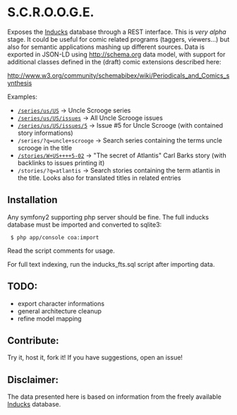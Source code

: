 S.C.R.O.O.G.E.
==============

Exposes the [Inducks][1] database through a REST interface. 
This is *very alpha* stage. It could be useful for comic related programs (taggers, viewers...)
but also for semantic applications mashing up different sources.
Data is exported in JSON-LD using http://schema.org data model, with support for additional
classes defined in the (draft) comic extensions described here: 

  http://www.w3.org/community/schemabibex/wiki/Periodicals_and_Comics_synthesis

Examples:

 - [`/series/us/US`](http://scrooge-nkap.rhcloud.com/series/us/US) -> Uncle Scrooge series 
 - [`/series/us/US/issues`](http://scrooge-nkap.rhcloud.com/series/us/US/issues) -> All Uncle Scrooge issues
 - [`/series/us/US/issues/5`](http://scrooge-nkap.rhcloud.com/series/us/US/issues/5) -> Issue #5 for Uncle Scrooge (with contained story informations) 
 - `/series/?q=uncle+scrooge` -> Search series containing the terms uncle scrooge in the title
 - [`/stories/W+US++++5-02`](http://scrooge-nkap.rhcloud.com/stories/W+US++++5-02) -> "The secret of Atlantis" Carl Barks story (with backlinks to issues printing it)
 - `/stories/?q=atlantis` -> Search stories containing the term atlantis in the title. Looks also for translated titles in related entries


Installation
------------

Any symfony2 supporting php server should be fine. The full inducks database must
be imported and converted to sqlite3:

```
 $ php app/console coa:import
```

Read the script comments for usage.

For full text indexing, run the inducks_fts.sql script after importing data.

TODO:
----

 - export character informations
 - general architecture cleanup
 - refine model mapping

Contribute:
----------

Try it, host it, fork it! If you have suggestions, open an issue!

Disclaimer:
----------

The data presented here is based on information from the freely available
[Inducks][1] database.


[1]:  http://inducks.org

